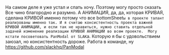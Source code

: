 На самом деле я уже устал и спать хочу. Поэтому могу просто сказать 
Все чино благородно и разумно. А АНИМАЦИЯ, да, да, которая КРИВАЯ, сделана КРИВОЙ именно потому что все bottomSheet`ы в проекте талант реализованы именно так. И я считаю консистентность проекта важней КРИВОЙ АНИМАЦИИ, и если так не нравиться, нужно ставить отдельной задачей изменение реализации КРИВОЙ АНИМАЦИИ во всем проекте. 
Могу кстати посоветовать PanModal от SLAK`a. Которую я бы с удовольствием заюзал, но консистентность дороже. Работа в команде, ну
https://github.com/slackhq/PanModal
